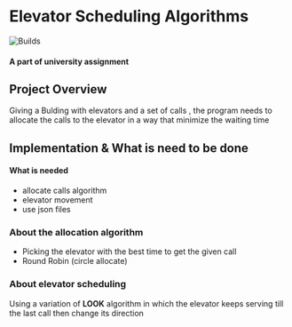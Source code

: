 # **Elevator Scheduling Algorithms**
![Builds](https://github.com/project-chip/connectedhomeip/workflows/Builds/badge.svg)


#### A part of university assignment 


## Project Overview
Giving a Bulding with elevators and a set of calls , the program needs to allocate the calls to the elevator in a way that minimize the waiting time




## Implementation & What is need to be done


#### What is needed 
- allocate calls algorithm 
- elevator movement 
- use json files 


### About the allocation algorithm
- Picking the elevator with the best time to get the given call 
- Round Robin (circle allocate)


### About elevator scheduling
Using a variation of **LOOK** algorithm in which the elevator keeps serving till the last call then change its direction 
